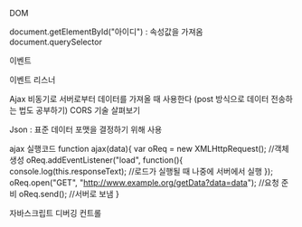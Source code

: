 DOM

document.getElementById("아이디")
: 속성값을 가져옴
document.querySelector


이벤트

이벤트 리스너

Ajax
비동기로 서버로부터 데이터를 가져올 때 사용한다
(post 방식으로 데이터 전송하는 법도 공부하기)
CORS 기술 살펴보기

Json : 표준 데이터 포맷을 결정하기 위해 사용

ajax 실행코드
function ajax(data){
    var oReq = new XMLHttpRequest(); //객체 생성
    oReq.addEventListener("load", function(){
        console.log(this.responseText); //로드가 실행될 때 나중에 서버에서 실행
    });
    oReq.open("GET", "http://www.example.org/getData?data=data"); //요청 준비
    oReq.send(); //서버로 보냄
}


자바스크립트 디버깅 컨트롤
